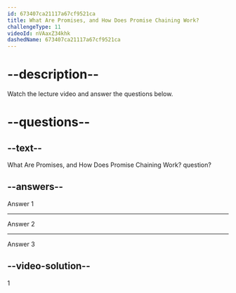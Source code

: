 ```yaml
---
id: 673407ca21117a67cf9521ca
title: What Are Promises, and How Does Promise Chaining Work?
challengeType: 11
videoId: nVAaxZ34khk
dashedName: 673407ca21117a67cf9521ca
---
```


# --description--

Watch the lecture video and answer the questions below.

# --questions--

## --text--

What Are Promises, and How Does Promise Chaining Work? question?

## --answers--

Answer 1

---

Answer 2

---

Answer 3

## --video-solution--

1
